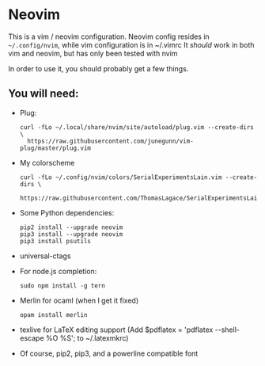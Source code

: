Neovim
======

This is a vim / neovim configuration.
Neovim config resides in `~/.config/nvim`, while vim configuration is in ~/.vimrc
It *should* work in both vim and neovim, but has only been tested with nvim

In order to use it, you should probably get a few things.

You will need:
--------------

+ Plug: 

    ```
    curl -fLo ~/.local/share/nvim/site/autoload/plug.vim --create-dirs \
      https://raw.githubusercontent.com/junegunn/vim-plug/master/plug.vim
    ```

+ My colorscheme

    ```
    curl -fLo ~/.config/nvim/colors/SerialExperimentsLain.vim --create-dirs \
      https://raw.githubusercontent.com/ThomasLagace/SerialExperimentsLain/master/colors/SerialExperimentsLain.vim
    ```

+ Some Python dependencies:

    ```
    pip2 install --upgrade neovim
    pip3 install --upgrade neovim
    pip3 install psutils
    ```

+  universal-ctags

+ For node.js completion:
    ``` 
    sudo npm install -g tern
    ```
+ Merlin for ocaml (when I get it fixed)

    ```
    opam install merlin
    ```

+ texlive for LaTeX editing support (Add $pdflatex = 'pdflatex --shell-escape %O %S'; to ~/.latexmkrc)


+ Of course, pip2, pip3, and a powerline compatible font
